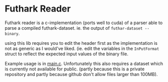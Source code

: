 # Futhark Reader

Futhark reader is a c-implementation (ports well to cuda) of a parser able to
parse a compiled futhark-dataset. ie. the output of `futhar-dataset --binary`.

using this lib requires you to edit the header first as the implementation is
not as generic as I would've liked. (ie. edit the variables in the `InPutFormat`
struct to reflect the expected input values of the binary file.

Example usage is in [main.c](./main.c). Unfortunately this also
requires a dataset which is currently not available for public. (partly because
this is a private repository and partly because github don't allow files larger
than 100MB).
